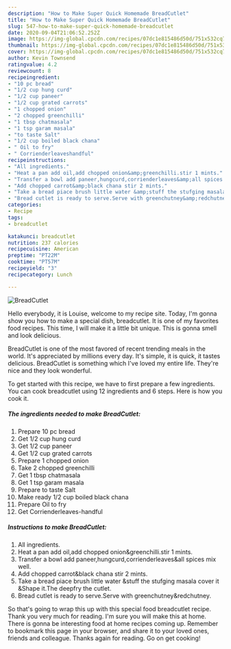 ```yaml
---
description: "How to Make Super Quick Homemade BreadCutlet"
title: "How to Make Super Quick Homemade BreadCutlet"
slug: 547-how-to-make-super-quick-homemade-breadcutlet
date: 2020-09-04T21:06:52.252Z
image: https://img-global.cpcdn.com/recipes/07dc1e815486d50d/751x532cq70/breadcutlet-recipe-main-photo.jpg
thumbnail: https://img-global.cpcdn.com/recipes/07dc1e815486d50d/751x532cq70/breadcutlet-recipe-main-photo.jpg
cover: https://img-global.cpcdn.com/recipes/07dc1e815486d50d/751x532cq70/breadcutlet-recipe-main-photo.jpg
author: Kevin Townsend
ratingvalue: 4.2
reviewcount: 8
recipeingredient:
- "10 pc bread"
- "1/2 cup hung curd"
- "1/2 cup paneer"
- "1/2 cup grated carrots"
- "1 chopped onion"
- "2 chopped greenchilli"
- "1 tbsp chatmasala"
- "1 tsp garam masala"
- "to taste Salt"
- "1/2 cup boiled black chana"
- " Oil to fry"
- " Corrienderleaveshandful"
recipeinstructions:
- "All ingredients."
- "Heat a pan add oil,add chopped onion&amp;greenchilli.stir 1 mints."
- "Transfer a bowl add paneer,hungcurd,corrienderleaves&amp;all spices mix well."
- "Add chopped carrot&amp;black chana stir 2 mints."
- "Take a bread piace brush little water &amp;stuff the stufging masala cover it &amp;Shape it.The deepfry the cutlet."
- "Bread cutlet is ready to serve.Serve with greenchutney&amp;redchutney."
categories:
- Recipe
tags:
- breadcutlet

katakunci: breadcutlet 
nutrition: 237 calories
recipecuisine: American
preptime: "PT22M"
cooktime: "PT57M"
recipeyield: "3"
recipecategory: Lunch

---
```



![BreadCutlet](https://img-global.cpcdn.com/recipes/07dc1e815486d50d/751x532cq70/breadcutlet-recipe-main-photo.jpg)

Hello everybody, it is Louise, welcome to my recipe site. Today, I'm gonna show you how to make a special dish, breadcutlet. It is one of my favorites food recipes. This time, I will make it a little bit unique. This is gonna smell and look delicious.

BreadCutlet is one of the most favored of recent trending meals in the world. It's appreciated by millions every day. It's simple, it is quick, it tastes delicious. BreadCutlet is something which I've loved my entire life. They're nice and they look wonderful.




To get started with this recipe, we have to first prepare a few ingredients. You can cook breadcutlet using 12 ingredients and 6 steps. Here is how you cook it.

<!--inarticleads1-->

##### The ingredients needed to make BreadCutlet:

1. Prepare 10 pc bread
1. Get 1/2 cup hung curd
1. Get 1/2 cup paneer
1. Get 1/2 cup grated carrots
1. Prepare 1 chopped onion
1. Take 2 chopped greenchilli
1. Get 1 tbsp chatmasala
1. Get 1 tsp garam masala
1. Prepare to taste Salt
1. Make ready 1/2 cup boiled black chana
1. Prepare  Oil to fry
1. Get  Corrienderleaves-handful




<!--inarticleads2-->

##### Instructions to make BreadCutlet:

1. All ingredients.
1. Heat a pan add oil,add chopped onion&amp;greenchilli.stir 1 mints.
1. Transfer a bowl add paneer,hungcurd,corrienderleaves&amp;all spices mix well.
1. Add chopped carrot&amp;black chana stir 2 mints.
1. Take a bread piace brush little water &amp;stuff the stufging masala cover it &amp;Shape it.The deepfry the cutlet.
1. Bread cutlet is ready to serve.Serve with greenchutney&amp;redchutney.




So that's going to wrap this up with this special food breadcutlet recipe. Thank you very much for reading. I'm sure you will make this at home. There is gonna be interesting food at home recipes coming up. Remember to bookmark this page in your browser, and share it to your loved ones, friends and colleague. Thanks again for reading. Go on get cooking!
